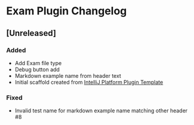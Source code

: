 <!-- Keep a Changelog guide -> https://keepachangelog.com -->

# Exam Plugin Changelog

## [Unreleased]
### Added
- Add Exam file type
- Debug button add
- Markdown example name from header text
- Initial scaffold created from [IntelliJ Platform Plugin Template](https://github.com/JetBrains/intellij-platform-plugin-template)

### Fixed
- Invalid test name for markdown example name matching other header #8